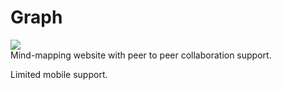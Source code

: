 # Graph

![](https://img.shields.io/github/license/Bayemite/graph?style=for-the-badge)  
Mind-mapping website with peer to peer collaboration support.

Limited mobile support.
